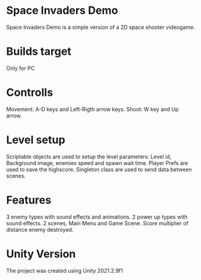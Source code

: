 # Space Invaders Demo
Space Invaders Demo is a simple version of a 2D space shooter videogame. 

# Builds target
Only for PC

# Controlls
Movement: A-D keys and Left-Rigth arrow keys.
Shoot: W key and Up arrow.

# Level setup
Scriptable objects are used to setup the level parameters: Level id, Background image, enemies speed and spawn wait time. 
Player Prefs are used to save the highscore.
Singleton class are used to send data between scenes.

# Features
3 enemy types with sound effects and animations.
2 power up types with sound effects.
2 scenes, Main Menu and Game Scene.
Score multiplier of distance enemy destroyed.

# Unity Version
The project was created using Unity 2021.2.9f1
